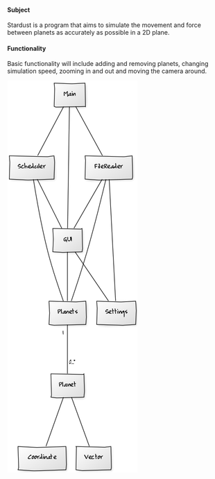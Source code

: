 #### Subject
  Stardust is a program that aims to simulate the movement and force between planets as accurately as possible in a 2D plane.
  
#### Functionality
  Basic functionality will include adding and removing planets, changing simulation speed, zooming in and out and moving the camera around.

![Class diagram](class_diagram.png)
